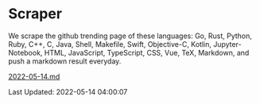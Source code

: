 # Scraper

We scrape the github trending page of these languages: Go, Rust, Python, Ruby, C++, C, Java, Shell, Makefile, Swift, Objective-C, Kotlin, Jupyter-Notebook, HTML, JavaScript, TypeScript, CSS, Vue, TeX, Markdown, and push a markdown result everyday.

[2022-05-14.md](https://github.com/yangwenmai/github-trending-backup/blob/master/2022-05-14.md)

Last Updated: 2022-05-14 04:00:07
